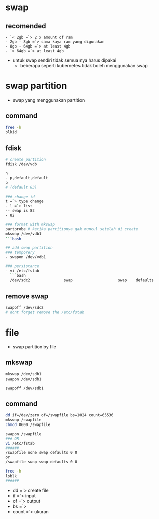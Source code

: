 # swap
## recomended
```
- `< 2gb =`> 2 x amount of ram
- 2gb - 8gb =`> sama kaya ram yang digunakan
- 8gb - 64gb =`> at least 4gb
- `> 64gb =`> at least 4gb
```

- untuk swap sendiri tidak semua nya harus dipakai
  - beberapa seperti kubernetes tidak boleh menggunakan swap

# swap partition
- swap yang menggunakan partition

## command
```bash
free -h
blkid
```

## fdisk
```bash
# create partition
fdisk /dev/vdb

n
- p,default,default
p
# (default 83)

### change id 
t =`> type change
- l =`> list
-- swap is 82
- 82

### format with mkswap
partprobe # ketika partitionya gak muncul setelah di create
mkswap /dev/vdb1
```bash

## add swap partition
### temporery
- swapon /dev/vdb1

### persistance
- vi /etc/fstab
  ```bash
  /dev/sdc2               swap                    swap    defaults        0 0
  ```

## remove swap
```bash
swapoff /dev/sdc2
# dont forget remove the /etc/fstab
```

# file
- swap partition by file

## mkswap
```bash
mkswap /dev/sdb1
swapon /dev/sdb1

swapoff /dev/sdb1
```

## command
```bash
dd if=/dev/zero of=/swapfile bs=1024 count=65536
mkswap /swapfile
chmod 0600 /swapfile

swapon /swapfile
### OR
vi /etc/fstab
######
/swapfile none swap defaults 0 0
or
/swapfile swap swap defaults 0 0

free -h
lsblk
######
```

- dd =`> create file
- if =`> input
- of =`> output
- bs =`>
- count =`> ukuran